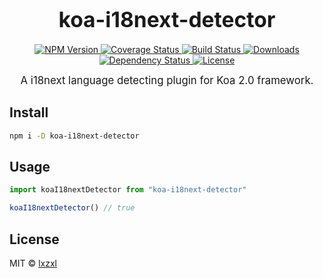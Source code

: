 <big><h1 align="center">koa-i18next-detector</h1></big>

<p align="center">
  <a href="https://npmjs.org/package/koa-i18next-detector">
    <img src="https://img.shields.io/npm/v/koa-i18next-detector.svg?style=flat-square"
         alt="NPM Version">
  </a>

  <a href="https://coveralls.io/r/lxzxl/koa-i18next-detector">
    <img src="https://img.shields.io/coveralls/lxzxl/koa-i18next-detector.svg?style=flat-square"
         alt="Coverage Status">
  </a>

  <a href="https://travis-ci.org/lxzxl/koa-i18next-detector">
    <img src="https://img.shields.io/travis/lxzxl/koa-i18next-detector.svg?style=flat-square"
         alt="Build Status">
  </a>

  <a href="https://npmjs.org/package/koa-i18next-detector">
    <img src="http://img.shields.io/npm/dm/koa-i18next-detector.svg?style=flat-square"
         alt="Downloads">
  </a>

  <a href="https://david-dm.org/lxzxl/koa-i18next-detector.svg">
    <img src="https://david-dm.org/lxzxl/koa-i18next-detector.svg?style=flat-square"
         alt="Dependency Status">
  </a>

  <a href="https://github.com/lxzxl/koa-i18next-detector/blob/master/LICENSE">
    <img src="https://img.shields.io/npm/l/koa-i18next-detector.svg?style=flat-square"
         alt="License">
  </a>
</p>

<p align="center"><big>
A i18next language detecting plugin for Koa 2.0 framework.
</big></p>


## Install

```sh
npm i -D koa-i18next-detector
```

## Usage

```js
import koaI18nextDetector from "koa-i18next-detector"

koaI18nextDetector() // true
```

## License

MIT © [lxzxl](http://github.com/lxzxl)

[npm-url]: https://npmjs.org/package/koa-i18next-detector
[npm-image]: https://img.shields.io/npm/v/koa-i18next-detector.svg?style=flat-square

[travis-url]: https://travis-ci.org/lxzxl/koa-i18next-detector
[travis-image]: https://img.shields.io/travis/lxzxl/koa-i18next-detector.svg?style=flat-square

[coveralls-url]: https://coveralls.io/r/lxzxl/koa-i18next-detector
[coveralls-image]: https://img.shields.io/coveralls/lxzxl/koa-i18next-detector.svg?style=flat-square

[depstat-url]: https://david-dm.org/lxzxl/koa-i18next-detector
[depstat-image]: https://david-dm.org/lxzxl/koa-i18next-detector.svg?style=flat-square

[download-badge]: http://img.shields.io/npm/dm/koa-i18next-detector.svg?style=flat-square

